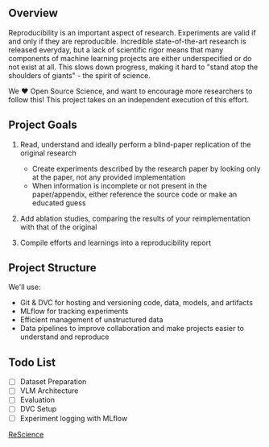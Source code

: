 ## Overview

Reproducibility is an important aspect of research. Experiments are valid if and only if they are reproducible. Incredible state-of-the-art research is released everyday, but a lack of scientific rigor means that many components of machine learning projects are either underspecified or do not exist at all. This slows down progress, making it hard to "stand atop the shoulders of giants" - the spirit of science.

We ❤️ Open Source Science, and want to encourage more researchers to follow this! This project takes on an independent execution of this effort.

## Project Goals

1. Read, understand and ideally perform a blind-paper replication of the original research
   - Create experiments described by the research paper by looking only at the paper, not any provided implementation
   - When information is incomplete or not present in the paper/appendix, either reference the source code or make an educated guess

2. Add ablation studies, comparing the results of your reimplementation with that of the original

3. Compile efforts and learnings into a reproducibility report

## Project Structure

We'll use:
- Git & DVC for hosting and versioning code, data, models, and artifacts
- MLflow for tracking experiments
- Efficient management of unstructured data
- Data pipelines to improve collaboration and make projects easier to understand and reproduce

## Todo List

* [ ] Dataset Preparation
* [ ] VLM Architecture
* [ ] Evaluation
* [ ] DVC Setup
* [ ] Experiment logging with MLflow

[ReScience](https://rescience.github.io/)